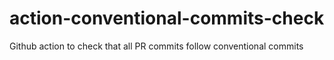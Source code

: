 # action-conventional-commits-check
Github action to check that all PR commits follow conventional commits
